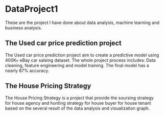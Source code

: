 # DataProject1
These are the project I have done about data analysis, machine learning and business analysis.

The Used car price prediction project
-----------------
The Used car price prediction project aim to create a predictive model using 400K+ eBay car saleing dataset. The whole project process includes: Data cleaning, feature engineering  and model training. The final model has a nearly 87% accuracy.

The House Pricing Strategy 
-----------------
The House Pricing Strategy is a project that provide the soursing strategy for house agency and hunting strategy for house buyer for house tenant based on the several result of the data analysis and visualization graph.
